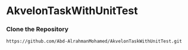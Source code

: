 # AkvelonTaskWithUnitTest


### Clone the Repository

```bash
https://github.com/Abd-AlrahmanMohamed/AkvelonTaskWithUnitTest.git
